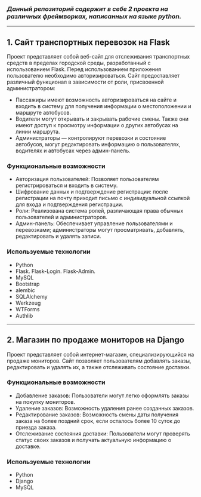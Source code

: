 ### _Данный репозиторий содержит в себе 2 проекта на различных фреймворках, написанных на языке python._

***
## 1. Cайт транспортных перевозок на Flask

Проект представляет собой веб-сайт для отслеживания транспортных средств в пределах городской среды, разработанный с использованием Flask. Перед использованием приложения пользователю необходимо авторизироваться. Сайт предоставляет различный функционал в зависимости от роли, присвоенной администратором:
- Пассажиры имеют возможность авторизироваться на сайте и входить в систему для получения информации о местоположении и маршруте автобусов. 
- Водители могут открывать и закрывать рабочие смены. Также они имеют доступ к просмотру информации о других автобусах на линии маршрута.
- Администраторы — контролируют перевозки и состояние автобусов, могут редактировать информацию о пользователях, водителях и автобусах через админ-панель.

### Функциональные возможности
- Авторизация пользователей: Позволяет пользователям регистрироваться и входить в систему.
- Шифрование данных и подтверждение регистрации: после регистрации на почту приходит письмо с индивидуальной ссылкой для входа и подтверждения регистрации.
- Роли: Реализована система ролей, различающая права обычных пользователей и администраторов.
- Админ-панель: Обеспечивает управление пользователями и перевозками; администраторы могут просматривать, добавлять, редактировать и удалять записи.

### Используемые технологии
- Python
- Flask. Flask-Login. Flask-Admin.
- MySQL
- Bootstrap
- alembic
- SQLAlchemy
- Werkzeug
- WTForms
- Authlib
***
## 2. Магазин по продаже мониторов на Django

Проект представляет собой интернет-магазин, специализирующийся на продаже мониторов. 
Сайт позволяет пользователям добавлять заказы, редактировать и удалять их, а также отслеживать состояние доставки.

### Функциональные возможности
- Добавление заказов: Пользователи могут легко оформлять заказы на покупку мониторов.
- Удаление заказов: Возможность удаления ранее созданных заказов.
- Редактирование заказов: Возможность смены даты получения заказа на более поздний срок, если осталось более 10 суток до приезда заказа.
- Отслеживание состояния доставки: Пользователи могут проверять статус своих заказов и получать актуальную информацию о доставке.

### Используемые технологии
- Python
- Django
- MySQL
